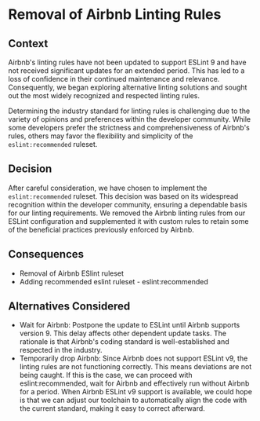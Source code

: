 # Removal of Airbnb Linting Rules

## Context

Airbnb's linting rules have not been updated to support ESLint 9 and have not
received significant updates for an extended period. This has led to a loss of
confidence in their continued maintenance and relevance. Consequently, we began
exploring alternative linting solutions and sought out the most widely recognized
and respected linting rules.

Determining the industry standard for linting rules is challenging due to the
variety of opinions and preferences within the developer community. While some
developers prefer the strictness and comprehensiveness of Airbnb's rules, others
may favor the flexibility and simplicity of the `eslint:recommended` ruleset.

## Decision

After careful consideration, we have chosen to implement the `eslint:recommended`
ruleset. This decision was based on its widespread recognition within the developer
community, ensuring a dependable basis for our linting requirements. We removed the
Airbnb linting rules from our ESLint configuration and supplemented it with custom
rules to retain some of the beneficial practices previously enforced by Airbnb.

## Consequences

- Removal of Airbnb ESlint ruleset
- Adding recommended eslint ruleset - eslint:recommended

## Alternatives Considered

- Wait for Airbnb: Postpone the update to ESLint until Airbnb supports version 9.
  This delay affects other dependent update tasks. The rationale is that Airbnb's
  coding standard is well-established and respected in the industry.
- Temporarily drop Airbnb: Since Airbnb does not support ESLint v9, the linting
  rules are not functioning correctly. This means deviations are not being caught.
  If this is the case, we can proceed with eslint:recommended, wait for Airbnb and
  effectively run without Airbnb for a period. When Airbnb ESLint v9 support is
  available, we could hope is that we can adjust our toolchain to automatically
  align the code with the current standard, making it easy to correct afterward.

